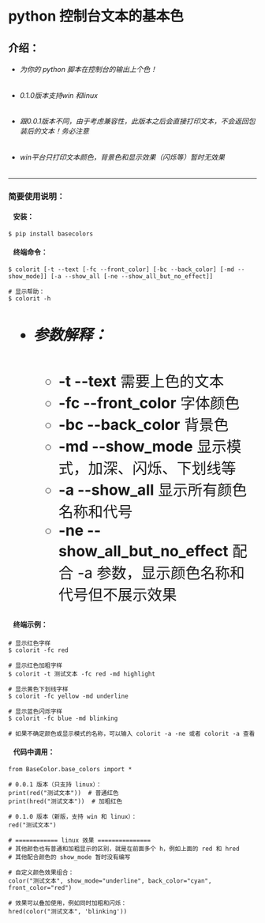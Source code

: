python 控制台文本的基本色
====

## 介绍：  

<ul>  
    <li>    <h6>为你的 python 脚本在控制台的输出上个色！</h6></li>    
    <li>    <h6>0.1.0版本支持win 和linux</h6></li>    
    <li>    <h6>跟0.0.1版本不同，由于考虑兼容性，此版本之后会直接打印文本，不会返回包装后的文本！务必注意</h6></li>    
    <li>    <h6>win平台只打印文本颜色，背景色和显示效果（闪烁等）暂时无效果</h6></li>    
</ul>  

---

### 简要使用说明：

#### &nbsp;&nbsp; 安装：  

```
$ pip install basecolors  
```

#### &nbsp;&nbsp; 终端命令：    

```  
$ colorit [-t --text [-fc --front_color] [-bc --back_color] [-md --show_mode]] [-a --show_all [-ne --show_all_but_no_effect]]  
  
# 显示帮助：  
$ colorit -h  
```    

<ul style="font-size:30">  
    <li>     <h5>参数解释：</h5>   
        <ul style="none">  
            <li><b>-t --text</b> 需要上色的文本</li>  
            <li><b>-fc --front_color</b> 字体颜色</li>  
            <li><b>-bc --back_color</b> 背景色</li>  
            <li><b>-md --show_mode</b> 显示模式，加深、闪烁、下划线等</li>  
            <li><b>-a --show_all</b> 显示所有颜色名称和代号</li>  
            <li><b>-ne --show_all_but_no_effect</b> 配合 -a 参数，显示颜色名称和代号但不展示效果</li>  
        </ul></li>  
</ul>  
  
#### &nbsp;&nbsp; 终端示例：    
  
```  
# 显示红色字样  
$ colorit -fc red  
  
# 显示红色加粗字样  
$ colorit -t 测试文本 -fc red -md highlight  
  
# 显示黄色下划线字样  
$ colorit -fc yellow -md underline  
   
# 显示蓝色闪烁字样  
$ colorit -fc blue -md blinking  
  
# 如果不确定颜色或显示模式的名称，可以输入 colorit -a -ne 或者 colorit -a 查看  
```  


#### &nbsp;&nbsp; 代码中调用：    
  
```  
from BaseColor.base_colors import *  
  
# 0.0.1 版本（只支持 linux）：  
print(red("测试文本"))  # 普通红色  
print(hred("测试文本"))  # 加粗红色  
  
# 0.1.0 版本（新版，支持 win 和 linux）：    
red("测试文本")  
  
# ============ linux 效果 ===============  
# 其他颜色也有普通和加粗显示的区别，就是在前面多个 h，例如上面的 red 和 hred    
# 其他配合颜色的 show_mode 暂时没有编写  
  
# 自定义颜色效果组合：  
color("测试文本", show_mode="underline", back_color="cyan", front_color="red")  
  
# 效果可以叠加使用，例如同时加粗和闪烁：  
hred(color("测试文本", 'blinking'))  
```
